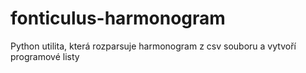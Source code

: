 # fonticulus-harmonogram
Python utilita, která rozparsuje harmonogram z csv souboru a vytvoří programové listy
